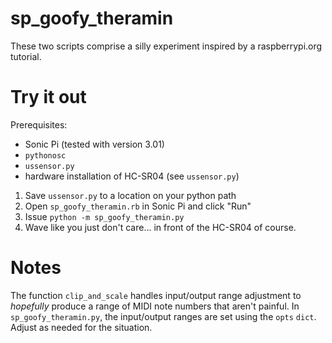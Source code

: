 # sp_goofy_theramin
These two scripts comprise a silly experiment inspired by a raspberrypi.org tutorial.

# Try it out
Prerequisites:
 - Sonic Pi (tested with version 3.01)
 - `pythonosc`
 - `ussensor.py`
 - hardware installation of HC-SR04 (see `ussensor.py`)

1. Save `ussensor.py` to a location on your python path
2. Open `sp_goofy_theramin.rb` in Sonic Pi and click "Run"
3. Issue `python -m sp_goofy_theramin.py`
4. Wave like you just don't care... in front of the HC-SR04 of course.

# Notes
The function `clip_and_scale` handles input/output range adjustment to *hopefully* produce a range of MIDI note numbers that aren't painful. In `sp_goofy_theramin.py`, the input/output ranges are set using the `opts` `dict`. Adjust as needed for the situation.
